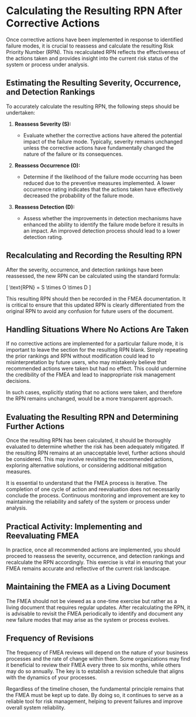 

# Calculating the Resulting RPN After Corrective Actions

Once corrective actions have been implemented in response to identified failure modes, it is crucial to reassess and calculate the resulting Risk Priority Number (RPN). This recalculated RPN reflects the effectiveness of the actions taken and provides insight into the current risk status of the system or process under analysis.

## Estimating the Resulting Severity, Occurrence, and Detection Rankings

To accurately calculate the resulting RPN, the following steps should be undertaken:

1. **Reassess Severity (S):**
   - Evaluate whether the corrective actions have altered the potential impact of the failure mode. Typically, severity remains unchanged unless the corrective actions have fundamentally changed the nature of the failure or its consequences.

2. **Reassess Occurrence (O):**
   - Determine if the likelihood of the failure mode occurring has been reduced due to the preventive measures implemented. A lower occurrence rating indicates that the actions taken have effectively decreased the probability of the failure mode.

3. **Reassess Detection (D):**
   - Assess whether the improvements in detection mechanisms have enhanced the ability to identify the failure mode before it results in an impact. An improved detection process should lead to a lower detection rating.

## Recalculating and Recording the Resulting RPN

After the severity, occurrence, and detection rankings have been reassessed, the new RPN can be calculated using the standard formula:

\[ \text{RPN} = S \times O \times D \]

This resulting RPN should then be recorded in the FMEA documentation. It is critical to ensure that this updated RPN is clearly differentiated from the original RPN to avoid any confusion for future users of the document.

## Handling Situations Where No Actions Are Taken

If no corrective actions are implemented for a particular failure mode, it is important to leave the section for the resulting RPN blank. Simply repeating the prior rankings and RPN without modification could lead to misinterpretation by future users, who may mistakenly believe that recommended actions were taken but had no effect. This could undermine the credibility of the FMEA and lead to inappropriate risk management decisions.

In such cases, explicitly stating that no actions were taken, and therefore the RPN remains unchanged, would be a more transparent approach.

## Evaluating the Resulting RPN and Determining Further Actions

Once the resulting RPN has been calculated, it should be thoroughly evaluated to determine whether the risk has been adequately mitigated. If the resulting RPN remains at an unacceptable level, further actions should be considered. This may involve revisiting the recommended actions, exploring alternative solutions, or considering additional mitigation measures.

It is essential to understand that the FMEA process is iterative. The completion of one cycle of action and reevaluation does not necessarily conclude the process. Continuous monitoring and improvement are key to maintaining the reliability and safety of the system or process under analysis.

## Practical Activity: Implementing and Reevaluating FMEA

In practice, once all recommended actions are implemented, you should proceed to reassess the severity, occurrence, and detection rankings and recalculate the RPN accordingly. This exercise is vital in ensuring that your FMEA remains accurate and reflective of the current risk landscape.

## Maintaining the FMEA as a Living Document

The FMEA should not be viewed as a one-time exercise but rather as a living document that requires regular updates. After recalculating the RPN, it is advisable to revisit the FMEA periodically to identify and document any new failure modes that may arise as the system or process evolves.

## Frequency of Revisions

The frequency of FMEA reviews will depend on the nature of your business processes and the rate of change within them. Some organizations may find it beneficial to review their FMEA every three to six months, while others may do so annually. The key is to establish a revision schedule that aligns with the dynamics of your processes.

Regardless of the timeline chosen, the fundamental principle remains that the FMEA must be kept up to date. By doing so, it continues to serve as a reliable tool for risk management, helping to prevent failures and improve overall system reliability.